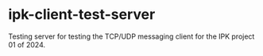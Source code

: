 # ipk-client-test-server

Testing server for testing the TCP/UDP messaging client for the IPK project 01 of 2024.
